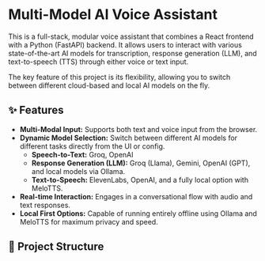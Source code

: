 # Multi-Model AI Voice Assistant

This is a full-stack, modular voice assistant that combines a React frontend with a Python (FastAPI) backend. It allows users to interact with various state-of-the-art AI models for transcription, response generation (LLM), and text-to-speech (TTS) through either voice or text input.

The key feature of this project is its flexibility, allowing you to switch between different cloud-based and local AI models on the fly.

## ✨ Features

* **Multi-Modal Input:** Supports both text and voice input from the browser.
* **Dynamic Model Selection:** Switch between different AI models for different tasks directly from the UI or config.
    * **Speech-to-Text:** Groq, OpenAI
    * **Response Generation (LLM):** Groq (Llama), Gemini, OpenAI (GPT), and local models via Ollama.
    * **Text-to-Speech:** ElevenLabs, OpenAI, and a fully local option with MeloTTS.
* **Real-time Interaction:** Engages in a conversational flow with audio and text responses.
* **Local First Options:** Capable of running entirely offline using Ollama and MeloTTS for maximum privacy and speed.

## 📂 Project Structure
